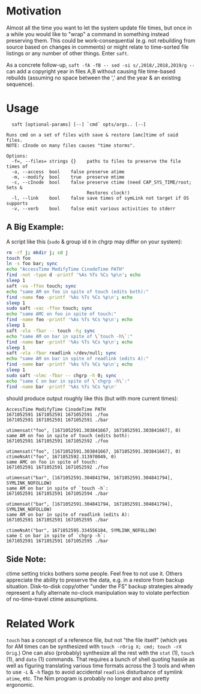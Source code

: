 Motivation
==========
Almost all the time you want to let the system update file times, but once in a
while you would like to "wrap" a command in something instead preserving them.
This could be work-consequential (e.g. not rebuilding from source based on
changes in comments) or might relate to time-sorted file listings or any number
of other things.  Enter `saft`.

As a concrete follow-up, `saft -fA -fB -- sed -si s/,2018/,2018,2019/g --` can
add a copyright year in files A,B without causing file time-based rebuilds
(assuming no space between the ',' and the year & an existing sequence).

Usage
=====
```
  saft [optional-params] [--] `cmd` opts/args.. [--]

Runs cmd on a set of files with save & restore [amc]time of said files.
NOTE: cInode on many files causes "time storms".

Options:
  -f=, --files= strings {}    paths to files to preserve the file times of
  -a, --access  bool    false preserve atime
  -m, --modify  bool    true  preserve mtime
  -c, --cInode  bool    false preserve ctime (need CAP_SYS_TIME/root; Sets &
                              Restores clock!)
  -l, --link    bool    false save times of symLink not target if OS supports
  -v, --verb    bool    false emit various activities to stderr
```

A Big Example:
--------------
A script like this (`sudo` & group id `0` in chgrp may differ on your system):
```sh
rm -rf j; mkdir j; cd j
touch foo
ln -s foo bar; sync
echo "AccessTime ModifyTime CinodeTime PATH"
find -not -type d -printf '%As %Ts %Cs %p\n'; echo
sleep 1
saft -va -ffoo touch; sync
echo "same AM on foo in spite of touch (edits both):"
find -name foo -printf '%As %Ts %Cs %p\n'; echo
sleep 1
sudo saft -vac -ffoo touch; sync
echo "same AMC on foo in spite of touch:"
find -name foo -printf '%As %Ts %Cs %p\n'; echo
sleep 1
saft -vla -fbar -- touch -h; sync
echo "same AM on bar in spite of \`touch -h\`:"
find -name bar -printf '%As %Ts %Cs %p\n'; echo
sleep 1
saft -vla -fbar readlink >/dev/null; sync
echo "same AM on bar in spite of readlink (edits A):"
find -name bar -printf '%As %Ts %Cs %p\n'; echo
sleep 1
sudo saft -vlmc -fbar -- chgrp -h 0; sync
echo "same C on bar in spite of \`chgrp -h\`:"
find -name bar -printf '%As %Ts %Cs %p\n'
```
should produce output roughly like this (but with more current times):
```
AccessTime ModifyTime CinodeTime PATH
1671052591 1671052591 1671052591 ./foo
1671052591 1671052591 1671052591 ./bar

utimensat("foo", [1671052591.303841667, 1671052591.303841667], 0)
same AM on foo in spite of touch (edits both):
1671052591 1671052591 1671052592 ./foo

utimensat("foo", [1671052591.303841667, 1671052591.303841667], 0)
ctimeNsAt("foo", 1671052592.313970049, 0)
same AMC on foo in spite of touch:
1671052591 1671052591 1671052592 ./foo

utimensat("bar", [1671052591.304841794, 1671052591.304841794], SYMLINK_NOFOLLOW)
same AM on bar in spite of `touch -h`:
1671052591 1671052591 1671052594 ./bar

utimensat("bar", [1671052591.304841794, 1671052591.304841794], SYMLINK_NOFOLLOW)
same AM on bar in spite of readlink (edits A):
1671052591 1671052591 1671052595 ./bar

ctimeNsAt("bar", 1671052595.334556184, SYMLINK_NOFOLLOW)
same C on bar in spite of `chgrp -h`:
1671052591 1671052591 1671052595 ./bar
```

Side Note:
----------
ctime setting tricks bothers some people.  Feel free to not use it.  Others
appreciate the ability to preserve the data, e.g. in a restore from backup
situation.  Disk-to-disk copy/other "under the FS" backup strategies already
represent a fully alternate no-clock manipulation way to violate perfection of
no-time-travel ctime assumptions.

Related Work
============
`touch` has a concept of a reference file, but not "the file itself" (which yes
for AM times can be synthesized with `touch -rOrig X; cmd; touch -rX Orig`.) One
can also (probably) synthesize all the rest with the `stat` (1), `touch` (1),
and `date` (1) commands.  That requires a bunch of shell quoting hassle as well
as figuring translating various time formats across the 3 tools and when to use
`-L` & `-h` flags to avoid accidental `readlink` disturbance of symlink `atime`,
etc.  The Nim program is probably no longer and also pretty ergonomic.
